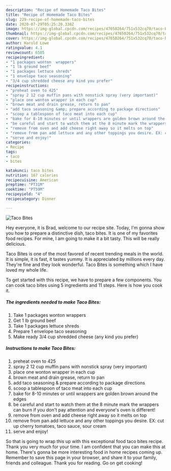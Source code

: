 ```yaml
---
description: "Recipe of Homemade Taco Bites"
title: "Recipe of Homemade Taco Bites"
slug: 229-recipe-of-homemade-taco-bites
date: 2020-07-29T05:25:20.338Z
image: https://img-global.cpcdn.com/recipes/47650264/751x532cq70/taco-bites-recipe-main-photo.jpg
thumbnail: https://img-global.cpcdn.com/recipes/47650264/751x532cq70/taco-bites-recipe-main-photo.jpg
cover: https://img-global.cpcdn.com/recipes/47650264/751x532cq70/taco-bites-recipe-main-photo.jpg
author: Harold Lowe
ratingvalue: 4.1
reviewcount: 6505
recipeingredient:
- "1 packages wonton  wrappers"
- "1 lb ground beef"
- "1 packages lettuce shreds"
- "1 envelope taco seasoning"
- "3/4 cup shredded cheese any kind you prefer"
recipeinstructions:
- "preheat oven to 425"
- "spray 2 12 cup muffin pans with nonstick spray (very important)"
- "place one wonton wrapper in each cup"
- "brown meat and drain grease, return to pan"
- "add taco seasoning &amp; prepare according to package directions"
- "scoop a tablespoon of taco meat into each cup"
- "bake for 8-10 minutes or until wrappers are golden brown around the edges"
- "be careful and start to watch them at the 8 minute mark the wrappers can burn if you don&#39;t pay attention and  everyone&#39;s oven is different!"
- "remove from oven and add cheese right away so it melts on top"
- "remove from pan add lettuce and any other toppings you desire. EX: cut up cherry tomatoes, taco sauce, sour cream"
- "serve and enjoy!"
categories:
- Recipe
tags:
- taco
- bites

katakunci: taco bites 
nutrition: 167 calories
recipecuisine: American
preptime: "PT31M"
cooktime: "PT59M"
recipeyield: "4"
recipecategory: Dinner

---
```



![Taco Bites](https://img-global.cpcdn.com/recipes/47650264/751x532cq70/taco-bites-recipe-main-photo.jpg)

Hey everyone, it is Brad, welcome to our recipe site. Today, I'm gonna show you how to prepare a distinctive dish, taco bites. It is one of my favorites food recipes. For mine, I am going to make it a bit tasty. This will be really delicious.



Taco Bites is one of the most favored of recent trending meals in the world. It is simple, it is fast, it tastes yummy. It is appreciated by millions every day. They're fine and they look wonderful. Taco Bites is something which I have loved my whole life.


To get started with this recipe, we have to prepare a few components. You can cook taco bites using 5 ingredients and 11 steps. Here is how you cook it.

<!--inarticleads1-->

##### The ingredients needed to make Taco Bites:

1. Take 1 packages wonton  wrappers
1. Get 1 lb ground beef
1. Take 1 packages lettuce shreds
1. Prepare 1 envelope taco seasoning
1. Make ready 3/4 cup shredded cheese (any kind you prefer)




<!--inarticleads2-->

##### Instructions to make Taco Bites:

1. preheat oven to 425
1. spray 2 12 cup muffin pans with nonstick spray (very important)
1. place one wonton wrapper in each cup
1. brown meat and drain grease, return to pan
1. add taco seasoning &amp; prepare according to package directions
1. scoop a tablespoon of taco meat into each cup
1. bake for 8-10 minutes or until wrappers are golden brown around the edges
1. be careful and start to watch them at the 8 minute mark the wrappers can burn if you don&#39;t pay attention and  everyone&#39;s oven is different!
1. remove from oven and add cheese right away so it melts on top
1. remove from pan add lettuce and any other toppings you desire. EX: cut up cherry tomatoes, taco sauce, sour cream
1. serve and enjoy!




So that is going to wrap this up with this exceptional food taco bites recipe. Thank you very much for your time. I am confident that you can make this at home. There's gonna be more interesting food in home recipes coming up. Remember to save this page in your browser, and share it to your family, friends and colleague. Thank you for reading. Go on get cooking!
